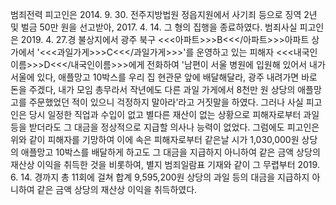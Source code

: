 범죄전력
피고인은 2014. 9. 30. 전주지방법원 정읍지원에서 사기죄 등으로 징역 2년 및 벌금 50만 원을 선고받아, 2017. 4. 14. 그 형의 집행을 종료하였다.
범죄사실
피고인은 2019. 4. 27.경 불상지에서 광주 북구 <<<아파트>>>B<<</아파트>>>아파트 상가에서 '<<<과일가게>>>C<<</과일가게>>>'를 운영하고 있는 피해자 <<<내국인이름>>>D<<</내국인이름>>>에게 전화하여 '남편이 서울 병원에 입원해 있어서 내가 서울에 있다, 애플망고 10박스를 우리 집 현관문 앞에 배달해달라, 광주 내려가면 바로 돈을 주겠다, 내가 모임 총무라서 작년에도 다른 과일 가게에서 8천만 원 상당의 애플망고를 주문했었던 적이 있으니 걱정하지 말아라'라고 거짓말을 하였다.
그러나 사실 피고인은 당시 일정한 직업과 수입이 없고 별다른 재산이 없는 상황으로 피해자로부터 과일 등을 받더라도 그 대금을 정상적으로 지급할 의사나 능력이 없었다.
그럼에도 피고인은 위와 같이 피해자를 기망하여 이에 속은 피해자로부터 같은날 시가 1,030,000원 상당의 애플망고 10박스를 배달하게 하고도 그 대금을 지급하지 아니하여 같은 금액 상당의 재산상 이익을 취득한 것을 비롯하여, 별지 범죄일람표 기재와 같이 그 무렵부터 2019. 6. 14. 경까지 총 11회에 걸쳐 합계 9,595,200원 상당의 과일 등의 대금을 지급하지 아니하여 같은 금액 상당의 재산상 이익을 취득하였다.